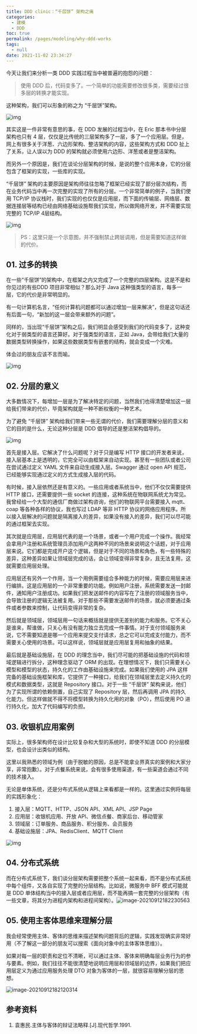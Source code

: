 ```yaml
---
title: DDD clinic：“千层饼” 架构之痛
categories: 
  - 建模
  - DDD
toc: true
permalink: /pages/modeling/why-ddd-works
tags: 
  - null
date: 2021-11-02 23:34:27
---
```


今天让我们来分析一类 DDD 实践过程当中被普遍的抱怨的问题：

>  使用 DDD 后，代码变多了。一个简单的功能需要修改很多类，需要经过很多层的转换才能实现。

这种架构，我们可以形象的称之为 “千层饼”架构。

﻿![img](16.ddd-clinic-layer-architecture/29ac98ac-e39d-4fbf-86fc-ff6ed8de6d58.jpg)﻿



其实这是一件非常有意思的事，在 DDD 发展的过程当中，在 Eric 那本书中分层架构也只有 4 层，仅仅是比传统的三层架构多了一层，多了一个应用层。但是，网上有很多关于洋葱、六边形架构、整洁架构的内容，这些架构方式和 DDD 扯上了关系，让人误以为 DDD 的架构就必须使用六边形、洋葱或者是整洁架构。

而另外一个原因是，我们在谈论分层架构的时候，是说的整个应用本身，它的分层包含了框架的实现，一些库的实现。

“千层饼” 架构的主要原因是架构师往往忽略了框架已经实现了部分层次结构，而在业务代码当中再一次完整的实现了所有的分层。一个非常简单的例子，当我们使用 TCP/IP 协议栈时，我们实现的也仅仅是应用层，而下面的传输层、网络层、数据连接层等结构已经由网络基础设施帮我们实现，所以做网络开发，并不需要实现完整的 TCP/IP 4层结构。



﻿![img](16.ddd-clinic-layer-architecture/3773e972-0988-4b2b-87d0-fedb698736cd.png)﻿

>  PS：这里只是一个示意图，并不强制禁止跨层调用，但是需要知道这样做的代价。



## 01. 过多的转换

在一些“千层饼”的架构中，在框架之内又完成了一个完整的四层架构。这是不是和你见过的有些DDD 项目非常相似？那么对于 Java 这种强类型的语言，每多一层，它的代价是非常明显的。

有一句计算机名言，“任何计算机问题都可以通过增加一层来解决”，但是这句话还有后面一句，“新加的这一层会带来额外的问题”。

同样的，当出现“千层饼”架构之后，我们明显会感受到我们的代码变多了，这种变化对于弱类型的语言还算好。对于强类型的语言，正如 Java，会带给我们大量的数据类型转换操作，如果这些数据类型有嵌套的结构，就会变成一个灾难。

体会过的朋友应该不言而喻。

﻿![img](16.ddd-clinic-layer-architecture/f10c3bfd-1a50-47cb-b70c-543cc418f210.png)﻿





## 02. 分层的意义

大多数情况下，每增加一层是为了解决特定的问题，当然我们也得清楚增加这一层给我们带来的代价，毕竟架构就是一种不断权衡的一种艺术。

为了避免 “千层饼” 架构给我们带来一些无谓的代价，我们需要理解分层的意义和它的目的是什么，无论这种分层是 DDD 倡导的还是整洁架构倡导的。

﻿![img](16.ddd-clinic-layer-architecture/b8ae3233-a60c-4385-b89f-c628ba15e0ca.png)﻿

首先是接入层。它解决了什么问题呢？对于只是编写 HTTP 接口的开发者来说，接入层基本上是透明的，它完全可以由框架来自动实现。甚至有一些团队或者公司在尝试通过定义 YAML 文件来自动生成接入层。Swagger 通过 open API 规范，已经能够实现通过定义的方式生成接入层的代码。

有时候，接入层依然还是有意义的。一些应用或者系统当中，他们不仅仅需要提供 HTTP 接口，还需要提供一些 socket 的连接，这种系统在物联网系统尤为常见。我曾经给一个大型的通信厂商做过架构咨询，他们的物联网平台需要接入 mqtt、coap 等各种各样的协议，我也写过 LDAP 等非 HTTP 协议的网络应用程序。所以接入层解决的问题就是隔离接入的差异，如果没有接入的差异，我们可以尽可能的通过框架去实现。

其次就是应用层，应用层代表的是一个场景，或者一个用户完成一个操作。我经常会拿用户注册和系统管理员添加用户这两种不同的场景来说明这个话题，对于应用层来说。它们都是完成开户这个逻辑，但是对于不同的场景和角色，有一些特殊的差异，这种差异如果让领域层完成的话，会让领域变得非常复杂，且无法复用，这就需要应用层处理。

应用层还有另外一个作用，当一个用例需要组合多种能力的时候，需要应用层来进行编排。这是应用层的一个非常重要的功能。例如用户注册，系统需要发送一封邮件，通知用户注册成功。如果我们把发送邮件的内容写在了注册的领域服务当中，会导致注册的逻辑无法被复用。对于那些不需要发送邮件的场景，就必须要通过条件或者参数来控制，让代码变得非常的复杂。

然后就是领域层，领域层用一句话来概括就是提供无差别的能力和服务。它不关心是谁来，帮谁做，只关心有没有能力独立去完成一件事情。对于支付领域服务来说，它不需要知道是哪一个应用来提交支付请求，总之它可以完成支付能力，而不需要关心使用的场景。可以这样说，领域层就是应用层复用和抽象的结果。

最后就是基础设施层，在 DDD 的理念当中，我们尽可能的把基础设施的代码和领域逻辑进行拆分，这种理念驱动了 ORM 的出现。在理想情况下，我们只需要关心模型和模型的状态，持久化的工作由基础设施来完成。如果我们使用的 JPA 这样完备的基础设施框架和库，它提供了一种接口，给我们在领域层里去定义持久化的模式和数据类型，这就是 Repository 接口。对于一些 “千层饼” 架构来说，他们为了实现所谓的依赖倒置，自己实现了 Repository 层，然后再调用 JPA 的持久化能力。但这样做就不得不将模型转换为持久化用的对象（PO），然后使用 PO 进行持久化，加大了代码编写的负担。



## 03. 收银机应用案例

实际上，很多架构师在设计比较复杂和大型的系统时，即使不知道 DDD 的分层模型，也会设计出类似的结构。

这里以我熟悉的领域为例（由于脱敏的原因，总是不能拿业界真实的案例和大家分享，非常抱歉）。对于点餐系统来说，会有很多使用渠道，有一些渠道会通过不同的技术接入。

无论是单体系统，还是分布式系统从逻辑上来看都是一样的。这里通过实例将每层的实践形象化：

1. 接入层：MQTT、HTTP、JSON API、XML API、JSP Page
2. 应用层：收银机应用、开放 API、微信点餐、商家后台、移动管家
3. 领域层：订单服务、商品服务、积分服务、会员服务
4. 基础设施层：JPA、RedisClient、MQTT Client 



﻿![img](16.ddd-clinic-layer-architecture/3ccc36c3-2fa1-4e93-8ac8-fa3fac752b60.png)﻿



## 04. 分布式系统

而在分布式系统下，我们谈分层架构需要把整个系统一起来看，而不是分布式系统中每个组件，又各自实现了完整的分层结构。比如说，微服务中 BFF 模式可能就是 DDD 单体结构当中的接入层或者应用层，而不能再搞一套完整的分层架构（有一些文章，将其分为进程内架构和进程间架构）。![image-20210912182230563](16.ddd-clinic-layer-architecture/image-20210912182230563.png)



## 05. 使用主客体思维来理解分层

我会经常使用主体、客体的思维来描述架构问题背后的逻辑，实践发现确实非常好用（不了解这一部分的朋友可以搜索《面向对象中的主体客体思维》）。

如果对每一层的职责和定位不清晰，可以通过主体、客体来明确每层业务行为的参与要素。例如，我们往往不能很清楚地说明应用层和领域层的边界，如果我们把应用层定义为通过应用服务处理 DTO 对象为客体的一层，就很容易理解分层的思想。

![image-20210912182120314](16.ddd-clinic-layer-architecture/image-20210912182120314.png)

## 参考资料

1. 袁惠民.主体与客体的辩证法略释.[J].现代哲学.1991.
